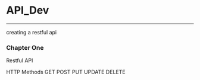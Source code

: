 # API_Dev
---
creating a restful api

### Chapter One
Restful API

HTTP Methods
GET
POST
PUT
UPDATE
DELETE
